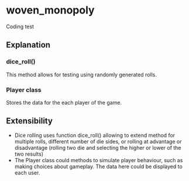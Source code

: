 # woven_monopoly
Coding test

## Explanation

### dice_roll()
This method allows for testing using randomly generated rolls.

### Player class
Stores the data for the each player of the game.

## Extensibility
* Dice rolling uses function dice_roll() allowing to extend method for multiple rolls, different number of die sides, or rolling at advantage or disadvantage (rolling two die and selecting the higher or lower of the two results)
* The Player class could methods to simulate player behaviour, such as making choices about gameplay. The data here could be displayed to each user.